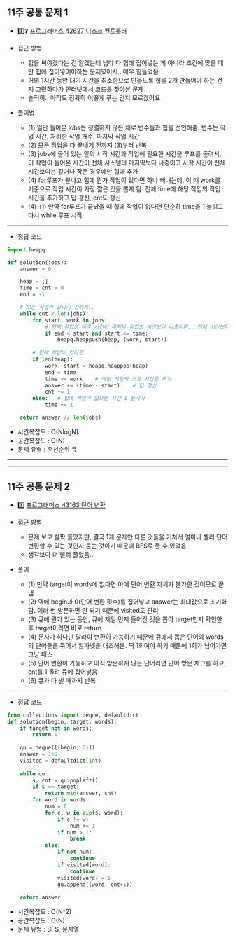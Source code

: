 ## 11주 공통 문제 1
* 3️⃣❓ [프로그래머스 42627 디스크 컨트롤러](https://programmers.co.kr/learn/courses/30/lessons/42627)

* 접근 방법
	* 힙을 써야겠다는 건 알겠는데 냅다 다 힙에 집어넣는 게 아니라 조건에 맞을 때만 힙에 집어넣어야하는 문제였어서.. 매우 힘들었음
  * 거의 1시간 동안 대기 시간을 최소한으로 만들도록 힙을 2개 만들어야 하는 건지 고민하다가 인터넷에서 코드를 찾아본 문제
  * 솔직히.. 아직도 정확히 어떻게 푸는 건지 모르겠어요

* 풀이법
  * (1) 일단 들어온 jobs는 정렬하지 않은 채로 변수들과 힙을 선언해줌. 변수는 작업 시간, 처리한 작업 개수, 마지막 작업 시간
  * (2) 모든 작업을 다 끝내기 전까지 (3)부터 반복
  * (3) jobs에 들어 있는 일의 시작 시간과 작업에 필요한 시간을 루프를 돌려서, 이 작업이 들어온 시간이 전체 시스템의 마지막보다 나중이고 시작 시간이 전체 시간보다는 같거나 작은 경우에만 힙에 추가
  * (4) for루프가 끝나고 힙에 뭔가 작업이 있다면 하나 빼내는데, 이 때 work를 기준으로 작업 시간이 가장 짧은 것을 뽑게 됨. 전체 time에 해당 작업의 작업 시간을 추가하고 답 갱신, cnt도 갱신
  * (4)-(1) 만약 for루프가 끝났을 때 힙에 작업이 없다면 단순히 time을 1 늘리고 다시 while 루프 시작
   
---
* 정답 코드
```python
import heapq

def solution(jobs):
    answer = 0

    heap = []
    time = cnt = 0
    end = -1

    # 모든 작업이 끝나기 전까지..
    while cnt < len(jobs):
        for start, work in jobs:
            # 현재 작업의 시작 시간이 마지막 작업의 시간보다 나중이며.. 전체 시간보다 같거나 작을 때 추가
            if end < start and start <= time:
                heapq.heappush(heap, (work, start))
        
        # 힙에 작업이 있다면
        if len(heap):
            work, start = heapq.heappop(heap)
            end = time
            time += work    # 해당 작업의 소요 시간을 추가
            answer += (time - start)    # 답 갱신
            cnt += 1
        else:   # 힙에 작업이 없으면 시간 1 늘리기
            time += 1

    return answer // len(jobs)
```
- 시간복잡도 : O(NlogN)
- 공간복잡도 : O(N)
- 문제 유형 : 우선순위 큐
---
---
## 11주 공통 문제 2
* 3️⃣ [프로그래머스 43163 단어 변환](https://programmers.co.kr/learn/courses/30/lessons/43163)

* 접근 방법
	* 문제 보고 살짝 쫄았지만, 결국 1개 문자만 다른 것들을 거쳐서 얼마나 빨리 단어 변환할 수 있는 것인지 묻는 것이기 때문에 BFS로 풀 수 있었음
  * 생각보다 더 빨리 풀었음..

* 풀이
  * (1) 만약 target이 words에 없다면 아예 단어 변환 자체가 불가한 것이므로 끝냄
  * (2) 덱에 begin과 0(단어 변환 횟수)를 집어넣고 answer는 최대값으로 초기화함. 여러 번 방문하면 안 되기 때문에 visited도 관리
  * (3) 큐에 뭔가 있는 동안, 큐에 제일 먼저 들어간 것을 뽑아 target인지 확인한 후 target이라면 바로 return
  * (4) 문자가 하나만 달라야 변환이 가능하기 때문에 큐에서 뽑은 단어와 words의 단어들을 묶어서 알파벳을 대조해봄. 딱 1회여야 하기 때문에 1회가 넘어가면 그냥 패스
  * (5) 단어 변환이 가능하고 아직 방문하지 않은 단어라면 단어 방문 체크를 하고, cnt를 1 올려 큐에 집어넣음
  * (6) 큐가 다 빌 때까지 반복
  
---
* 정답 코드
```python
from collections import deque, defaultdict
def solution(begin, target, words):
    if target not in words:
        return 0
    
    qu = deque([(begin, 0)])
    answer = 1e9
    visited = defaultdict(int)
    
    while qu:
        s, cnt = qu.popleft()
        if s == target:
            return min(answer, cnt)
        for word in words:
            num = 0
            for c, w in zip(s, word):
                if c != w:
                    num += 1
                if num > 1:
                    break
            else:
                if not num:
                    continue
                if visited[word]:
                    continue
                visited[word] = 1
                qu.append((word, cnt+1))
    
    return answer
```
- 시간복잡도 : O(N^2)
- 공간복잡도 : O(N)
- 문제 유형 : BFS, 문자열 